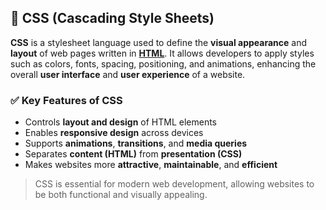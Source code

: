 ## 🎨 CSS (Cascading Style Sheets)

**CSS** is a stylesheet language used to define the **visual appearance** and **layout** of web pages written in [**HTML**](/wiki/HTML). It allows developers to apply styles such as colors, fonts, spacing, positioning, and animations, enhancing the overall **user interface** and **user experience** of a website.

### ✅ Key Features of CSS

- Controls **layout and design** of HTML elements
- Enables **responsive design** across devices
- Supports **animations**, **transitions**, and **media queries**
- Separates **content (HTML)** from **presentation (CSS)**
- Makes websites more **attractive**, **maintainable**, and **efficient**

> CSS is essential for modern web development, allowing websites to be both functional and visually appealing.
